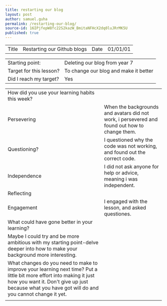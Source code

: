```yaml
---
title: restarting our blog
layout: post
author: samuel.guha
permalink: /restarting-our-blog/
source-id: 16IPjfepW8fc22S2kazW_BmitaNFHcX2dq0luJRrMK5U
published: true
---
```

<table>
  <tr>
    <td>Title</td>
    <td>Restarting our Github blogs</td>
    <td>Date</td>
    <td>01/01/01</td>
  </tr>
</table>


<table>
  <tr>
    <td>Starting point:</td>
    <td>Deleting our blog from year 7</td>
  </tr>
  <tr>
    <td>Target for this lesson?</td>
    <td>To change our blog and make it better</td>
  </tr>
  <tr>
    <td>Did I reach my target? </td>
    <td>Yes</td>
  </tr>
</table>


<table>
  <tr>
    <td>How did you use your learning habits this week?</td>
    <td></td>
  </tr>
  <tr>
    <td>Persevering</td>
    <td>When the backgrounds and avatars did not work, i persevered and found out how to change them.</td>
  </tr>
  <tr>
    <td>Questioning?</td>
    <td>I questioned why the code was not working, and found out the correct code.</td>
  </tr>
  <tr>
    <td>Independence</td>
    <td>I did not ask anyone for help or advice, meaning i was independent.</td>
  </tr>
  <tr>
    <td>Reflecting</td>
    <td></td>
  </tr>
  <tr>
    <td>Engagement</td>
    <td>I engaged with the lesson, and asked questiones.</td>
  </tr>
  <tr>
    <td>What could have gone better in your learning?</td>
    <td></td>
  </tr>
  <tr>
    <td>Maybe I could try and be more ambitious with my starting point-delve deeper into how to make your background more interesting.</td>
    <td></td>
  </tr>
  <tr>
    <td>What changes do you need to make to improve your learning next time?
Put a little bit more effort into making it just how you want it. Don't give up just because what you have got will do and you cannot change it yet.</td>
    <td></td>
  </tr>
  <tr>
    <td></td>
    <td></td>
  </tr>
</table>


